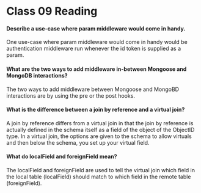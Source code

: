 # Class 09 Reading

#### Describe a use-case where param middleware would come in handy.

One use-case where param middleware would come in handy would be authentication middleware run
whenever the id token is supplied as a param.

#### What are the two ways to add middleware in-between Mongoose and MongoDB interactions?

The two ways to add middleware between Mongoose and MongoBD interactions are by using the
pre or the post hooks.

#### What is the difference between a join by reference and a virtual join?

A join by reference differs from a virtual join in that the join by reference is actually defined
in the schema itself as a field of the object of the ObjectID type. In a virtual join, the options
are given to the schema to allow virtuals and then below the schema, you set up your virtual field.

#### What do localField and foreignField mean?

The localField and foreignField are used to tell the virtual join which field in the local table
(localField) should match to which field in the remote table (foreignField).
